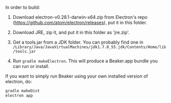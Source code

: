 <!--
    Copyright 2015 TWO SIGMA OPEN SOURCE, LLC

    Licensed under the Apache License, Version 2.0 (the "License");
    you may not use this file except in compliance with the License.
    You may obtain a copy of the License at

           http://www.apache.org/licenses/LICENSE-2.0

    Unless required by applicable law or agreed to in writing, software
    distributed under the License is distributed on an "AS IS" BASIS,
    WITHOUT WARRANTIES OR CONDITIONS OF ANY KIND, either express or implied.
    See the License for the specific language governing permissions and
    limitations under the License.
-->

In order to build:

1. Download electron-v0.28.1-darwin-x64.zip from Electron's repo (https://github.com/atom/electron/releases), put it in this folder.

2. Download JRE, zip it, and put it in this folder as 'jre.zip'.

3. Get a tools.jar from a JDK folder. You can probably find one in `/Library/Java/JavaVirtualMachines/jdk1.7.0_55.jdk/Contents/Home/lib/tools.jar`

4. Run `gradle makeElectron`. This will produce a Beaker.app bundle you
can run or install.

If you want to simply run Beaker using your own installed version of electron, do:

```sh
gradle makeDist
electron app
```

